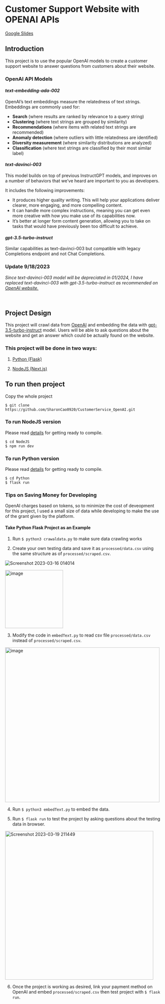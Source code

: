 # **Customer Support Website with OPENAI APIs**
[Google Slides](https://docs.google.com/presentation/d/110wkdPLv1HxS2wEj5NBrm1Br9f2UYO70l4Yxp-dtXrE/edit?usp=sharing)

## **Introduction**

This project is to use the popular OpenAI models to create a customer support website to answer questions from customers about their website.

### OpenAI API Models

#### *text-embedding-ada-002*

OpenAI’s text embeddings measure the relatedness of text strings. Embeddings are commonly used for:

* **Search** (where results are ranked by relevance to a query string)
* **Clustering** (where text strings are grouped by similarity)
* **Recommendations** (where items with related text strings are recommended)
* **Anomaly detection** (where outliers with little relatedness are identified)
* **Diversity measurement** (where similarity distributions are analyzed)
* **Classification** (where text strings are classified by their most similar label)

#### *text-davinci-003*

This model builds on top of previous InstructGPT models, and improves on a number of behaviors that we’ve heard are important to you as developers.

It includes the following improvements:
* It produces higher quality writing. This will help your applications deliver clearer, more engaging, and more compelling content.
* It can handle more complex instructions, meaning you can get even more creative with how you make use of its capabilities now.
* It’s better at longer form content generation, allowing you to take on tasks that would have previously been too difficult to achieve.

#### *gpt-3.5-turbo-instruct*

Similar capabilities as text-davinci-003 but compatible with legacy Completions endpoint and not Chat Completions.

### Update 9/18/2023
*Since text-davinci-003 model will be depreciated in 01/2024, I have replaced text-davinci-003 with gpt-3.5-turbo-instruct as recommended on [OpenAI website.](https://platform.openai.com/docs/deprecations)*


<br>

## Project Design

This project will crawl data from [OpenAI](www.openai.com) and embedding the data with [gpt-3.5-turbo-instruct](https://platform.openai.com/docs/models/gpt-3-5) model. Users will be able to ask questions about the website and get an answer which could be actually found on the website.

### This project will be done in two ways:

1. [Python (Flask)](https://github.com/SharonCao0920/CustomerService_OpenAI/tree/main/Python)

2. [NodeJS (Next.js)](https://github.com/SharonCao0920/CustomerService_OpenAI/tree/main/NodeJS)

## To run then project

Copy the whole project

```
$ git clone https://github.com/SharonCao0920/CustomerService_OpenAI.git
```
### To run NodeJS version

Please read [details](https://github.com/SharonCao0920/CustomerService_OpenAI/tree/main/NodeJS) for getting ready to compile.

```
$ cd NodeJS
$ npm run dev
```

### To run Python version

Please read [details](https://github.com/SharonCao0920/CustomerService_OpenAI/tree/main/Python) for getting ready to compile.

```
$ cd Python
$ flask run
```

### **Tips on Saving Money for Developing**

OpenAI charges based on tokens, so to minimize the cost of deveopment for this project, I used a small size of data while developing to make the use of the grant given by the platform.

#### **Take Python Flask Project as an Example**

1. Run ```$ python3 crawaldata.py``` to make sure data crawling works

2. Create your own testing data and save it as ```processed/data.csv``` using the same structure as of ```processed/scraped.csv```. 

![Screenshot 2023-03-16 014014](https://user-images.githubusercontent.com/54694766/228060450-1c657372-08d7-41cf-b304-af291a6101e4.png)

<img width="188" alt="image" src="https://user-images.githubusercontent.com/54694766/228059942-d5662acf-14f2-4a91-8772-0bc83d7667ac.png">

3. Modify the code in ```embedText.py``` to read csv file ```processed/data.csv``` instead of ```processed/scraped.csv```.

<img width="501" alt="image" src="https://user-images.githubusercontent.com/54694766/228060086-213d5f85-beed-4afc-aabf-605ad3b2d60a.png">

4. Run ```$ python3 embedText.py``` to embed the data.

5. Run ```$ flask run``` to test the project by asking questions about the testing data in browser. 

<img width="481" alt="Screenshot 2023-03-19 211449" src="https://user-images.githubusercontent.com/54694766/228060541-47a04fdb-185f-474f-9de5-4954b2c27f6c.png">

6. Once the project is working as desired, link your payment method on OpenAI and embed ```processed/scraped.csv``` then test project with ```$ flask run```.
